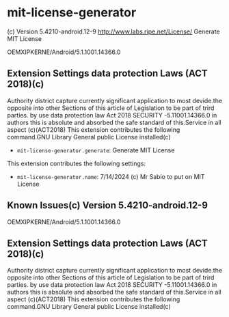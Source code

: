 # mit-license-generator 
(c) Version 5.4210-android.12-9
http://www.labs.ripe.net/License/
Generate MIT License

OEMXIPKERNE/Android/5.1.1001.14366.0


## Extension Settings data protection Laws (ACT 2018)(c)
Authority district capture currently significant application to most devide.the opposite into other Sections of this article of Legislation to be part of trird parties. by use data protection law  Act 2018
 SECURITY -5.11001.14366.0
  in authors this is absolute and absorbed the safe standard of this.Service in all aspect (c)(ACT2018)
This extension contributes the following command.GNU Library General public License installed(c)

* `mit-license-generator.generate`: Generate MIT License

This extension contributes the following settings:

* `mit-license-generator.name`: 7/14/2024 (c) Mr Sabio to put on MIT License

## Known Issues(c) Version 5.4210-android.12-9
OEMXIPKERNE/Android/5.1.1001.14366.0


## Extension Settings data protection Laws (ACT 2018)(c)
Authority district capture currently significant application to most devide.the opposite into other Sections of this article of Legislation to be part of trird parties. by use data protection law  Act 2018
 SECURITY -5.11001.14366.0
  in authors this is absolute and absorbed the safe standard of this.Service in all aspect (c)(ACT2018)
This extension contributes the following command.GNU Library General public License installed(c)



